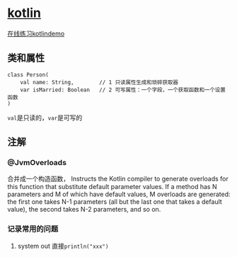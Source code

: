# [kotlin](https://try.kotl.in/)
[在线练习kotlindemo](https://play.kotlinlang.org/#eyJ2ZXJzaW9uIjoiMS43LjAiLCJwbGF0Zm9ybSI6ImphdmEiLCJhcmdzIjoiIiwibm9uZU1hcmtlcnMiOnRydWUsInRoZW1lIjoiaWRlYSIsImNvZGUiOiIvKipcbiAqIFlvdSBjYW4gZWRpdCwgcnVuLCBhbmQgc2hhcmUgdGhpcyBjb2RlLlxuICogcGxheS5rb3RsaW5sYW5nLm9yZ1xuICovXG5mdW4gbWFpbigpIHtcbiAgICBwcmludGxuKFwiSGVsbG8sIHdvcmxkISEhXCIpXG59In0=)

## 类和属性
```
class Person(
    val name: String,        // 1 只读属性生成和琐碎获取器
    var isMarried: Boolean   // 2 可写属性：一个字段，一个获取函数和一个设置函数
)
```
`val`是只读的，`var`是可写的

## 注解
### @JvmOverloads
合并成一个构造函数，
Instructs the Kotlin compiler to generate overloads for this function that substitute default parameter values.
If a method has N parameters and M of which have default values, M overloads are generated: the first one takes N-1 parameters (all but the last one that takes a default value), the second takes N-2 parameters, and so on.
### 记录常用的问题

1. system out 直接`println("xxx")`

